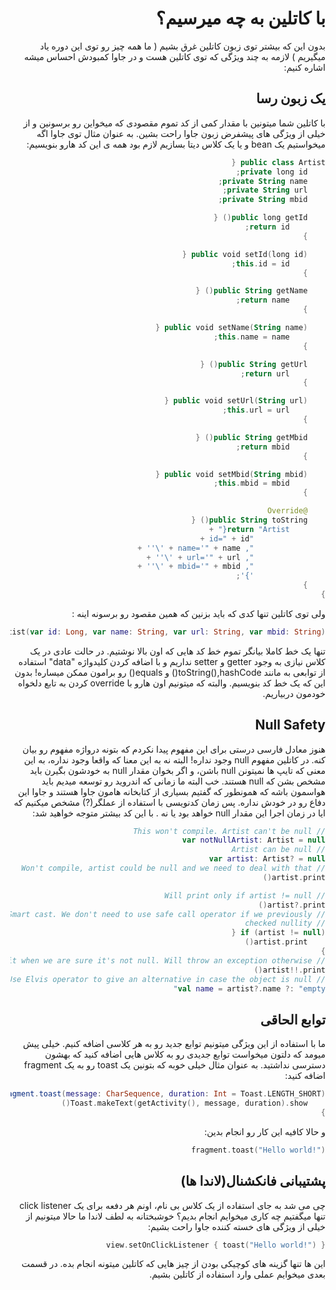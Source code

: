 <div dir="rtl">

# با کاتلین به چه میرسیم؟

بدون این که بیشتر توی زبون کاتلین غرق بشیم ( ما همه چیز رو توی این دوره یاد میگیریم ) لازمه به چند ویژگی که توی کاتلین هست و در جاوا کمبودش احساس میشه اشاره کنیم:

## یک زبون رسا

با کاتلین شما میتونین با مقدار کمی از کد تموم مقصودی که میخواین رو برسونین و از خیلی از ویژگی های پیشفرض زبون جاوا راحت بشین. به عنوان مثال توی جاوا اگه میخواستیم یک bean و یا یک کلاس دیتا بسازیم لازم بود همه ی این کد هارو بنویسیم:

```kotlin
public class Artist {
    private long id;
    private String name;
    private String url;
    private String mbid;

    public long getId() {
        return id;
    }

    public void setId(long id) {
        this.id = id;
    }

    public String getName() {
        return name;
    }

    public void setName(String name) {
        this.name = name;
    }

    public String getUrl() {
        return url;
    }

    public void setUrl(String url) {
        this.url = url;
    }

    public String getMbid() {
        return mbid;
    }

    public void setMbid(String mbid) {
        this.mbid = mbid;
    }

    @Override
    public String toString() {
        return "Artist{" +
                "id=" + id +
                ", name='" + name + '\'' +
                ", url='" + url + '\'' +
                ", mbid='" + mbid + '\'' +
                '}';
    }
}
```

ولی توی کاتلین تنها کدی که باید بزنین که همین مقصود رو برسونه اینه :

```kotlin
data class Artist(var id: Long, var name: String, var url: String, var mbid: String)
```

تنها یک خط کاملا بیانگر تموم خط کد هایی که اون بالا نوشتیم. در حالت عادی در یک کلاس نیازی به وجود getter و setter نداریم و با اضافه کردن کلیدواژه "data" استفاده از توابعی به مانند toString(),hashCode() و equals() رو برامون ممکن میساره! بدون این که یک خط کد بنویسیم. والبته که میتونیم اون هارو با override کردن به تابع دلخواه خودمون دربیاریم.

## Null Safety

هنوز معادل فارسی درستی برای این مفهوم پیدا نکردم که بتونه درواژه مفهوم رو بیان کنه. در کاتلین مفهوم null وجود نداره! البته نه به این معنا که واقعا وجود نداره، به این معنی که تایپ ها نمیتونن null باشن، و اگر بخوان مقدار null به خودشون بگیرن باید مشخص بشن که null هستند. خب البته ما زمانی که اندروید رو توسعه میدیم باید هواسمون باشه که همونطور که گفتیم بسیاری از کتابخانه هامون جاوا هستند و جاوا این دفاع رو در خودش نداره. پس زمان کدنویسی با استفاده از عملگر(?) مشخص میکنیم که ایا در زمان اجرا این مقدار null خواهد بود یا نه . با این کد بیشتر متوجه خواهید شد:

```kotlin
// This won't compile. Artist can't be null
var notNullArtist: Artist = null
// Artist can be null
var artist: Artist? = null
// Won't compile, artist could be null and we need to deal with that
artist.print()

// Will print only if artist != null
artist?.print()
// Smart cast. We don't need to use safe call operator if we previously
// checked nullity
if (artist != null) {
    artist.print()
}
// Only use it when we are sure it's not null. Will throw an exception otherwise.
artist!!.print()
// Use Elvis operator to give an alternative in case the object is null.
val name = artist?.name ?: "empty"
```

## توابع الحاقی

ما با استفاده از این ویژگی میتونیم توابع جدید رو به هر کلاسی اضافه کنیم. خیلی پیش میومد که دلتون میخواست توابع جدیدی رو به کلاس هایی اضافه کنید که بهشون دسترسی نداشتید. به عنوان مثال خیلی خوبه که بتونین یک toast رو به یک fragment اضافه کنید:

```kotlin
fun Fragment.toast(message: CharSequence, duration: Int = Toast.LENGTH_SHORT) {
    Toast.makeText(getActivity(), message, duration).show()
}
```

و حالا کافیه این کار رو انجام بدین:

```kotlin
fragment.toast("Hello world!")
```

## پشتیبانی فانکشنال(لاندا ها)

چی می شد به جای استفاده از یک کلاس بی نام، اونم هر دفعه برای یک click listener تنها میگفتیم چه کاری میخوایم انجام بدیم؟ خوشبختانه به لطف لاندا ما حالا میتونیم از خیلی از ویژگی های خسته کننده جاوا راحت بشیم:

```kotlin
view.setOnClickListener { toast("Hello world!") }
```

این ها تنها گزینه های کوچیکی بودن از چیز هایی که کاتلین میتونه انجام بده. در قسمت بعدی میخوایم عملی وارد استفاده از کاتلین بشیم.